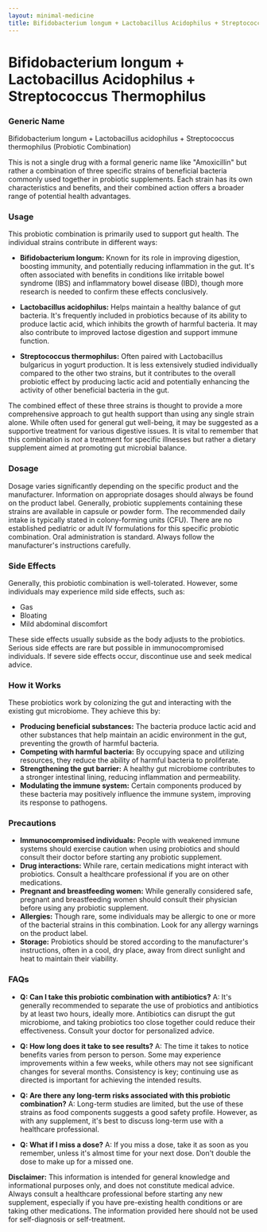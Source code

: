 ```yaml
---
layout: minimal-medicine
title: Bifidobacterium longum + Lactobacillus Acidophilus + Streptococcus Thermophilus
---
```


# Bifidobacterium longum + Lactobacillus Acidophilus + Streptococcus Thermophilus
### Generic Name
Bifidobacterium longum + Lactobacillus acidophilus + Streptococcus thermophilus (Probiotic Combination)

This is not a single drug with a formal generic name like "Amoxicillin" but rather a combination of three specific strains of beneficial bacteria commonly used together in probiotic supplements.  Each strain has its own characteristics and benefits, and their combined action offers a broader range of potential health advantages.


### Usage
This probiotic combination is primarily used to support gut health. The individual strains contribute in different ways:

* **Bifidobacterium longum:**  Known for its role in improving digestion, boosting immunity, and potentially reducing inflammation in the gut.  It's often associated with benefits in conditions like irritable bowel syndrome (IBS) and inflammatory bowel disease (IBD), though more research is needed to confirm these effects conclusively.

* **Lactobacillus acidophilus:**  Helps maintain a healthy balance of gut bacteria. It's frequently included in probiotics because of its ability to produce lactic acid, which inhibits the growth of harmful bacteria.  It may also contribute to improved lactose digestion and support immune function.

* **Streptococcus thermophilus:**  Often paired with Lactobacillus bulgaricus in yogurt production.  It is less extensively studied individually compared to the other two strains, but it contributes to the overall probiotic effect by producing lactic acid and potentially enhancing the activity of other beneficial bacteria in the gut.

The combined effect of these three strains is thought to provide a more comprehensive approach to gut health support than using any single strain alone.  While often used for general gut well-being, it may be suggested as a supportive treatment for various digestive issues. It is vital to remember that this combination is *not* a treatment for specific illnesses but rather a dietary supplement aimed at promoting gut microbial balance.


### Dosage
Dosage varies significantly depending on the specific product and the manufacturer.  Information on appropriate dosages should always be found on the product label.  Generally, probiotic supplements containing these strains are available in capsule or powder form. The recommended daily intake is typically stated in colony-forming units (CFU).  There are no established pediatric or adult IV formulations for this specific probiotic combination.  Oral administration is standard.  Always follow the manufacturer's instructions carefully.



### Side Effects
Generally, this probiotic combination is well-tolerated. However, some individuals may experience mild side effects, such as:

* Gas
* Bloating
* Mild abdominal discomfort

These side effects usually subside as the body adjusts to the probiotics.  Serious side effects are rare but possible in immunocompromised individuals. If severe side effects occur, discontinue use and seek medical advice.


### How it Works
These probiotics work by colonizing the gut and interacting with the existing gut microbiome. They achieve this by:

* **Producing beneficial substances:** The bacteria produce lactic acid and other substances that help maintain an acidic environment in the gut, preventing the growth of harmful bacteria.
* **Competing with harmful bacteria:** By occupying space and utilizing resources, they reduce the ability of harmful bacteria to proliferate.
* **Strengthening the gut barrier:**  A healthy gut microbiome contributes to a stronger intestinal lining, reducing inflammation and permeability.
* **Modulating the immune system:**  Certain components produced by these bacteria may positively influence the immune system, improving its response to pathogens.


### Precautions
* **Immunocompromised individuals:** People with weakened immune systems should exercise caution when using probiotics and should consult their doctor before starting any probiotic supplement.
* **Drug interactions:** While rare, certain medications might interact with probiotics. Consult a healthcare professional if you are on other medications.
* **Pregnant and breastfeeding women:**  While generally considered safe, pregnant and breastfeeding women should consult their physician before using any probiotic supplement.
* **Allergies:** Though rare, some individuals may be allergic to one or more of the bacterial strains in this combination. Look for any allergy warnings on the product label.
* **Storage:** Probiotics should be stored according to the manufacturer's instructions, often in a cool, dry place, away from direct sunlight and heat to maintain their viability.


### FAQs

* **Q: Can I take this probiotic combination with antibiotics?**  A: It's generally recommended to separate the use of probiotics and antibiotics by at least two hours, ideally more. Antibiotics can disrupt the gut microbiome, and taking probiotics too close together could reduce their effectiveness. Consult your doctor for personalized advice.

* **Q: How long does it take to see results?** A: The time it takes to notice benefits varies from person to person. Some may experience improvements within a few weeks, while others may not see significant changes for several months. Consistency is key; continuing use as directed is important for achieving the intended results.

* **Q: Are there any long-term risks associated with this probiotic combination?** A:  Long-term studies are limited, but the use of these strains as food components suggests a good safety profile. However, as with any supplement, it's best to discuss long-term use with a healthcare professional.

* **Q:  What if I miss a dose?** A: If you miss a dose, take it as soon as you remember, unless it's almost time for your next dose.  Don't double the dose to make up for a missed one.


**Disclaimer:** This information is intended for general knowledge and informational purposes only, and does not constitute medical advice.  Always consult a healthcare professional before starting any new supplement, especially if you have pre-existing health conditions or are taking other medications.  The information provided here should not be used for self-diagnosis or self-treatment.
